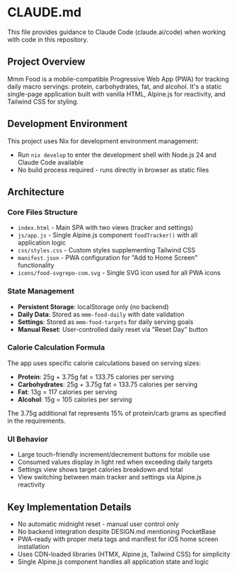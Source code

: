 # CLAUDE.md

This file provides guidance to Claude Code (claude.ai/code) when working with code in this repository.

## Project Overview

Mmm Food is a mobile-compatible Progressive Web App (PWA) for tracking daily macro servings: protein, carbohydrates, fat, and alcohol. It's a static single-page application built with vanilla HTML, Alpine.js for reactivity, and Tailwind CSS for styling.

## Development Environment

This project uses Nix for development environment management:
- Run `nix develop` to enter the development shell with Node.js 24 and Claude Code available
- No build process required - runs directly in browser as static files

## Architecture

### Core Files Structure
- `index.html` - Main SPA with two views (tracker and settings)
- `js/app.js` - Single Alpine.js component `foodTracker()` with all application logic
- `css/styles.css` - Custom styles supplementing Tailwind CSS
- `manifest.json` - PWA configuration for "Add to Home Screen" functionality
- `icons/food-svgrepo-com.svg` - Single SVG icon used for all PWA icons

### State Management
- **Persistent Storage**: localStorage only (no backend)
- **Daily Data**: Stored as `mmm-food-daily` with date validation
- **Settings**: Stored as `mmm-food-targets` for daily serving goals
- **Manual Reset**: User-controlled daily reset via "Reset Day" button

### Calorie Calculation Formula
The app uses specific calorie calculations based on serving sizes:
- **Protein**: 25g + 3.75g fat = 133.75 calories per serving
- **Carbohydrates**: 25g + 3.75g fat = 133.75 calories per serving  
- **Fat**: 13g = 117 calories per serving
- **Alcohol**: 15g = 105 calories per serving

The 3.75g additional fat represents 15% of protein/carb grams as specified in the requirements.

### UI Behavior
- Large touch-friendly increment/decrement buttons for mobile use
- Consumed values display in light red when exceeding daily targets
- Settings view shows target calories breakdown and total
- View switching between main tracker and settings via Alpine.js reactivity

## Key Implementation Details

- No automatic midnight reset - manual user control only
- No backend integration despite DESIGN.md mentioning PocketBase
- PWA-ready with proper meta tags and manifest for iOS home screen installation
- Uses CDN-loaded libraries (HTMX, Alpine.js, Tailwind CSS) for simplicity
- Single Alpine.js component handles all application state and logic